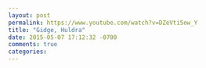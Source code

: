 ```yaml
---
layout: post
permalink: https://www.youtube.com/watch?v=DZeVti5ow_Y
title: "Gidge, Huldra"
date: 2015-05-07 17:12:32 -0700
comments: true
categories: 
---
```

